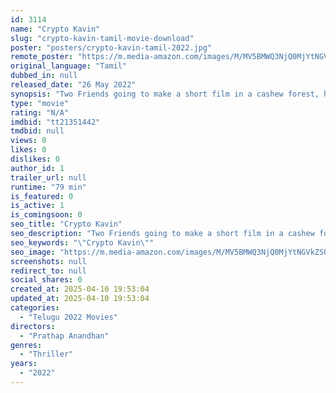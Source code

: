 ```yaml
---
id: 3114
name: "Crypto Kavin"
slug: "crypto-kavin-tamil-movie-download"
poster: "posters/crypto-kavin-tamil-2022.jpg"
remote_poster: "https://m.media-amazon.com/images/M/MV5BMWQ3NjQ0MjYtNGVkZS00MjYwLWExYTItOTE0YjllYmRiMDhkXkEyXkFqcGdeQXVyODE4NTcyMzU@._V1_SX300.jpg"
original_language: "Tamil"
dubbed_in: null
released_date: "26 May 2022"
synopsis: "Two Friends going to make a short film in a cashew forest, here they found one dead body. After that they facing some problem."
type: "movie"
rating: "N/A"
imdbid: "tt21351442"
tmdbid: null
views: 0
likes: 0
dislikes: 0
author_id: 1
trailer_url: null
runtime: "79 min"
is_featured: 0
is_active: 1
is_comingsoon: 0
seo_title: "Crypto Kavin"
seo_description: "Two Friends going to make a short film in a cashew forest, here they found one dead body. After that they facing some problem."
seo_keywords: "\"Crypto Kavin\""
seo_image: "https://m.media-amazon.com/images/M/MV5BMWQ3NjQ0MjYtNGVkZS00MjYwLWExYTItOTE0YjllYmRiMDhkXkEyXkFqcGdeQXVyODE4NTcyMzU@._V1_SX300.jpg"
screenshots: null
redirect_to: null
social_shares: 0
created_at: 2025-04-10 19:53:04
updated_at: 2025-04-10 19:53:04
categories:
  - "Telugu 2022 Movies"
directors:
  - "Prathap Anandhan"
genres:
  - "Thriller"
years:
  - "2022"
---
```

